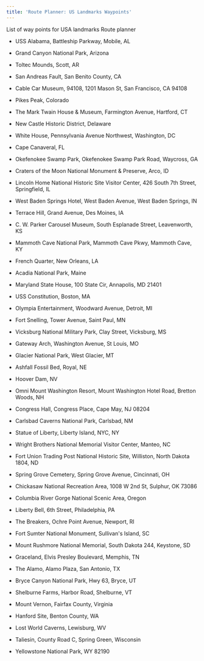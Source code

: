 ```yaml
---
title: 'Route Planner: US Landmarks Waypoints'
---
```


List of way points for USA landmarks Route planner

- USS Alabama, Battleship Parkway, Mobile, AL

- Grand Canyon National Park, Arizona

- Toltec Mounds, Scott, AR

- San Andreas Fault, San Benito County, CA

- Cable Car Museum, 94108, 1201 Mason St, San Francisco, CA 94108

- Pikes Peak, Colorado

- The Mark Twain House & Museum, Farmington Avenue, Hartford, CT

- New Castle Historic District, Delaware

- White House, Pennsylvania Avenue Northwest, Washington, DC

- Cape Canaveral, FL

- Okefenokee Swamp Park, Okefenokee Swamp Park Road, Waycross, GA

- Craters of the Moon National Monument & Preserve, Arco, ID

- Lincoln Home National Historic Site Visitor Center, 426 South 7th Street, Springfield, IL

- West Baden Springs Hotel, West Baden Avenue, West Baden Springs, IN

- Terrace Hill, Grand Avenue, Des Moines, IA

- C. W. Parker Carousel Museum, South Esplanade Street, Leavenworth, KS

- Mammoth Cave National Park, Mammoth Cave Pkwy, Mammoth Cave, KY

- French Quarter, New Orleans, LA

- Acadia National Park, Maine

- Maryland State House, 100 State Cir, Annapolis, MD 21401

- USS Constitution, Boston, MA

- Olympia Entertainment, Woodward Avenue, Detroit, MI

- Fort Snelling, Tower Avenue, Saint Paul, MN

- Vicksburg National Military Park, Clay Street, Vicksburg, MS

- Gateway Arch, Washington Avenue, St Louis, MO

- Glacier National Park, West Glacier, MT

- Ashfall Fossil Bed, Royal, NE

- Hoover Dam, NV

- Omni Mount Washington Resort, Mount Washington Hotel Road, Bretton Woods, NH

- Congress Hall, Congress Place, Cape May, NJ 08204

- Carlsbad Caverns National Park, Carlsbad, NM

- Statue of Liberty, Liberty Island, NYC, NY

- Wright Brothers National Memorial Visitor Center, Manteo, NC

- Fort Union Trading Post National Historic Site, Williston, North Dakota 1804, ND

- Spring Grove Cemetery, Spring Grove Avenue, Cincinnati, OH

- Chickasaw National Recreation Area, 1008 W 2nd St, Sulphur, OK 73086

- Columbia River Gorge National Scenic Area, Oregon

- Liberty Bell, 6th Street, Philadelphia, PA

- The Breakers, Ochre Point Avenue, Newport, RI

- Fort Sumter National Monument, Sullivan's Island, SC

- Mount Rushmore National Memorial, South Dakota 244, Keystone, SD

- Graceland, Elvis Presley Boulevard, Memphis, TN

- The Alamo, Alamo Plaza, San Antonio, TX

- Bryce Canyon National Park, Hwy 63, Bryce, UT

- Shelburne Farms, Harbor Road, Shelburne, VT

- Mount Vernon, Fairfax County, Virginia

- Hanford Site, Benton County, WA

- Lost World Caverns, Lewisburg, WV

- Taliesin, County Road C, Spring Green, Wisconsin

- Yellowstone National Park, WY 82190
